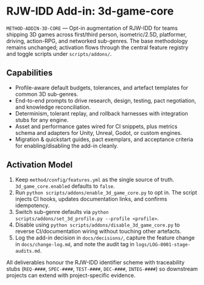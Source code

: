 # RJW-IDD Add-in: 3d-game-core

`METHOD-ADDIN-3D-CORE` — Opt-in augmentation of RJW-IDD for teams shipping 3D games across first/third person, isometric/2.5D, platformer, driving, action-RPG, and networked sub-genres. The base methodology remains unchanged; activation flows through the central feature registry and toggle scripts under `scripts/addons/`.

## Capabilities
- Profile-aware default budgets, tolerances, and artefact templates for common 3D sub-genres.
- End-to-end prompts to drive research, design, testing, pact negotiation, and knowledge reconciliation.
- Determinism, tolerant replay, and rollback harnesses with integration stubs for any engine.
- Asset and performance gates wired for CI snippets, plus metrics schema and adapters for Unity, Unreal, Godot, or custom engines.
- Migration & quickstart guides, pact exemplars, and acceptance criteria for enabling/disabling the add-in cleanly.

## Activation Model
1. Keep `method/config/features.yml` as the single source of truth. `3d_game_core.enabled` defaults to `false`.
2. Run `python scripts/addons/enable_3d_game_core.py` to opt in. The script injects CI hooks, updates documentation links, and confirms idempotency.
3. Switch sub-genre defaults via `python scripts/addons/set_3d_profile.py --profile <profile>`.
4. Disable using `python scripts/addons/disable_3d_game_core.py` to reverse CI/documentation wiring without touching other artefacts.
5. Log the add-in decision in `docs/decisions/`, capture the feature change in `docs/change-log.md`, and note the audit tag in `logs/LOG-0001-stage-audits.md`.

All deliverables honour the RJW-IDD identifier scheme with traceability stubs (`REQ-####`, `SPEC-####`, `TEST-####`, `DEC-####`, `INTEG-####`) so downstream projects can extend with project-specific evidence.
